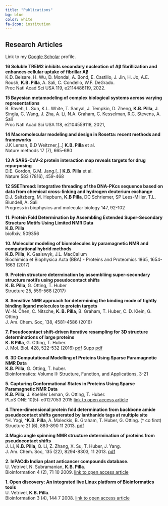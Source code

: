 ```yaml
---
title: "Publications"
bg: blue
color: white
fa-icon: institution
---
```



Research Articles
-----------------
Link to my [Google Scholar][0] profile.

**16 Soluble TREM2 inhibits secondary nucleation of Aβ fibrillization and enhances cellular uptake of fibrillar Aβ**<br>
K.D. Belsare, H. Wu, D. Mondal, A. Bond, E. Castillo, J. Jin, H. Jo, A.E. Roush, **K.B. Pilla**, A. Sali, C. Condello, W.F. DeGrado.<br>
Proc Natl Acad Sci USA 119, e2114486119, 2022.<br>

**15 Bayesian metamodeling of complex biological systems across varying representations** <br>
B. Raveh, L. Sun, K.L. White, T. Sanyal, J. Tempkin, D. Zheng, **K.B. Pilla**, J. Singla, C. Wang, J. Zha, A. Li, N.A. Graham, C. Kesselman, R.C. Stevens, A. Sali <br>
Proc Natl Acad Sci USA 118, e2104559118, 2021, <br>

**14 Macromolecular modeling and design in Rosetta: recent methods and frameworks**<br>
J.K Leman, B.D Weitzner,[..] **K.B. Pilla** et al.<br>
Nature methods 17 (7), 665-680	

**13 A SARS-CoV-2 protein interaction map reveals targets for drug repurposing**<br>
D.E. Gordon, G.M. Jang.[..] **K.B. Pilla** et al.<br>
Nature 583 (7816), 459-468 <br>

**12 SSEThread: Integrative threading of the DNA-PKcs sequence based on data from chemical cross-linking and hydrogen deuterium exchange**<br>
D.J. Saltzberg, M. Hepburn, **K.B Pilla**, DC Schriemer, SP Lees-Miller, T.L. Blundell, A. Sali <br>
Progress in biophysics and molecular biology 147, 92-102<br>

**11. Protein Fold Determination by Assembling Extended Super-Secondary Structure Motifs Using Limited NMR Data**<br>
**K.B. Pilla**<br>
bioRxiv, 509356

**10. Molecular modeling of biomolecules by paramagnetic NMR and computational hybrid methods**<br>
**K.B. Pilla**, K. Gaalswyk, J.L. MacCallum <br>
Biochimica et Biophysica Acta (BBA) - Proteins and Proteomics 1865, 1654-1663 (2017) <br>

**9. Protein structure determination by assembliing super-secondary structure motifs using pseudocontact shifts**<br>
**K. B. Pilla**, G. Otting, T. Huber <br>
Structure 25, 559-568 (2017) <br>

**8. Sensitive NMR approach for determining the binding mode of tightly binding ligand molecules to protein targets**<br>
W.-N. Chen, C. Nitsche, **K. B. Pilla**, B. Graham, T. Huber, C. D. Klein, G. Otting<br>
J. Am. Chem. Soc, 138, 4581-4586 (2016) <br>

**7. Pseudocontact shift-driven iterative resampling for 3D structure determinations of large proteins**<br>
**K. B Pilla**, G. Otting, T. Huber.<br>
J. Mol. Biol. 428, 522-532 (2016) <i class="fa fa-file-pdf-o"></i> [pdf][6] Supp <i class="fa fa-file-pdf-o"></i> [pdf][7]

**6. 3D Computational Modelling of Proteins Using Sparse Paramagnetic NMR Data**<br>
 **K.B. Pilla**, G. Otting, T. huber.<br>
 Bioinformatics: Volume II: Structure, Function, and Applications, 3-21 <br>

**5. Capturing Conformational States in Proteins Using Sparse Paramagnetic NMR Data**<br>
**K.B. Pilla**, J. Koehler Leman, G. Otting, T. Huber. <br>
PLoS ONE 10(5): e0127053 2015  [link to open access article][5] 

**4.Three-dimensional protein fold determination from backbone amide pseudocontact shifts generated by lanthanide tags at multiple site**<br>
^H. Yagi, **^K.B. Pilla**, A. Maleckis, B. Graham, T. Huber, G. Otting. (^ co first)<br>
Structure 21 (6), 883-890 11 2013. <i class="fa fa-file-pdf-o"></i> [pdf][4]

**3.Magic angle spinning NMR structure determination of proteins from pseudocontact shifts**<br>
J. Li, **K.B. Pilla**, Q. Li, Z. Zhang, X. Su, T. Huber, J. Yang.<br>
J. Am. Chem. Soc, 135 (22), 8294-8303, 11 2013. <i class="fa fa-file-pdf-o"></i> [pdf][3]

**2. InPACdb Indian plant anticancer compounds database.**<br>
U. Vetrivel, N. Subramanian, **K.B. Pilla**.<br>
Bioinformation 4 (2), 71 10 2009. [link to open access article][2]

**1. Open discovery: An integrated live Linux platform of Bioinformatics tools**<br>
U. Vetrivel, **K.B. Pilla**.<br>
Bioinformation 3 (4), 144 7 2008. [link to open access article][1]

  
[7]: http://comp-bio.anu.edu.au/huber/papers/Kala_JMB2016_supp.pdf
[6]: http://comp-bio.anu.edu.au/huber/papers/Kala_JMB2016.pdf
[5]: http://journals.plos.org/plosone/article?id=10.1371/journal.pone.0127053 "link"
[4]: http://comp-bio.anu.edu.au/huber/papers/hiromasa_structure2013.pdf "pdf"
[3]: http://comp-bio.anu.edu.au/huber/papers/kala_jacs2013.pdf
[2]: http://www.ncbi.nlm.nih.gov/pmc/articles/PMC2823384/
[1]: http://www.ncbi.nlm.nih.gov/pmc/articles/PMC2637960/
[0]: https://scholar.google.com.au/citations?user=vgdqy80AAAAJ&hl=en